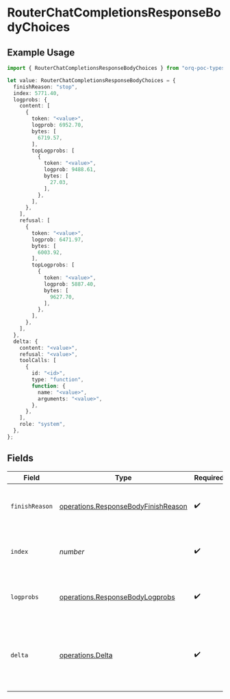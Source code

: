# RouterChatCompletionsResponseBodyChoices

## Example Usage

```typescript
import { RouterChatCompletionsResponseBodyChoices } from "orq-poc-typescript/models/operations";

let value: RouterChatCompletionsResponseBodyChoices = {
  finishReason: "stop",
  index: 5771.40,
  logprobs: {
    content: [
      {
        token: "<value>",
        logprob: 6952.70,
        bytes: [
          6719.57,
        ],
        topLogprobs: [
          {
            token: "<value>",
            logprob: 9488.61,
            bytes: [
              27.03,
            ],
          },
        ],
      },
    ],
    refusal: [
      {
        token: "<value>",
        logprob: 6471.97,
        bytes: [
          6003.92,
        ],
        topLogprobs: [
          {
            token: "<value>",
            logprob: 5887.40,
            bytes: [
              9627.70,
            ],
          },
        ],
      },
    ],
  },
  delta: {
    content: "<value>",
    refusal: "<value>",
    toolCalls: [
      {
        id: "<id>",
        type: "function",
        function: {
          name: "<value>",
          arguments: "<value>",
        },
      },
    ],
    role: "system",
  },
};
```

## Fields

| Field                                                                                      | Type                                                                                       | Required                                                                                   | Description                                                                                |
| ------------------------------------------------------------------------------------------ | ------------------------------------------------------------------------------------------ | ------------------------------------------------------------------------------------------ | ------------------------------------------------------------------------------------------ |
| `finishReason`                                                                             | [operations.ResponseBodyFinishReason](../../models/operations/responsebodyfinishreason.md) | :heavy_check_mark:                                                                         | The reason the model stopped generating tokens.                                            |
| `index`                                                                                    | *number*                                                                                   | :heavy_check_mark:                                                                         | The index of the choice in the list of choices.                                            |
| `logprobs`                                                                                 | [operations.ResponseBodyLogprobs](../../models/operations/responsebodylogprobs.md)         | :heavy_check_mark:                                                                         | Log probability information for the choice.                                                |
| `delta`                                                                                    | [operations.Delta](../../models/operations/delta.md)                                       | :heavy_check_mark:                                                                         | A chat completion delta generated by streamed model responses.                             |